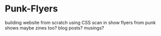 # Punk-Flyers

building website from scratch using CSS
scan in show flyers from punk shows
maybe zines too?
blog posts?
musings?
